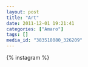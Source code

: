```yaml
---
layout: post
title: "Art"
date: 2011-12-01 19:21:41
categories: ["Amaro"]
tags: []
media_id: "383518080_326209"
---
```


{% instagram %}
